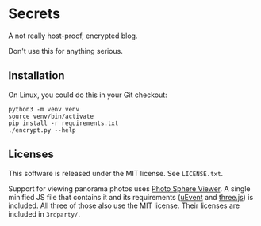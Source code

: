 # Secrets

A not really host-proof, encrypted blog.

Don't use this for anything serious.

## Installation

On Linux, you could do this in your Git checkout:

    python3 -m venv venv
    source venv/bin/activate
    pip install -r requirements.txt
    ./encrypt.py --help

## Licenses

This software is released under the MIT license. See `LICENSE.txt`.

Support for viewing panorama photos uses [Photo Sphere Viewer](https://github.com/mistic100/Photo-Sphere-Viewer). A single minified JS file that contains it and its requirements ([uEvent](https://github.com/mistic100/uEvent) and [three.js](https://github.com/mrdoob/three.js)) is included. All three of those also use the MIT license. Their licenses are included in `3rdparty/`.
